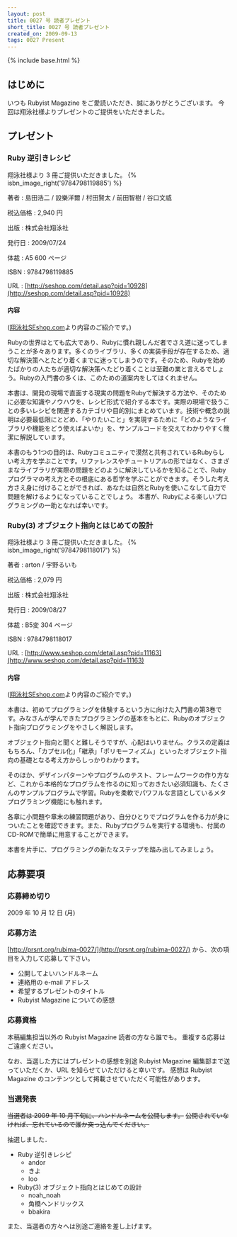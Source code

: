 ```yaml
---
layout: post
title: 0027 号 読者プレゼント
short_title: 0027 号 読者プレゼント
created_on: 2009-09-13
tags: 0027 Present
---
```

{% include base.html %}


## はじめに

いつも Rubyist Magazine をご愛読いただき、誠にありがとうございます。
今回は翔泳社様よりプレゼントのご提供をいただきました。

## プレゼント

### Ruby 逆引きレシピ

翔泳社様より 3 冊ご提供いただきました。
{% isbn_image_right('9784798119885') %}

著者
:  島田浩二 / 設樂洋爾 / 村田賢太 / 前田智樹 / 谷口文威

税込価格
:  2,940 円

出版
:  株式会社翔泳社 

発行日
:  2009/07/24

体裁
:  A5 600 ページ

ISBN
:  9784798119885

URL
:  [http://seshop.com/detail.asp?pid=10928](http://seshop.com/detail.asp?pid=10928)

#### 内容

([翔泳社SEshop.com](http://seshop.com/detail.asp?pid=10928)より内容のご紹介です。)

Rubyの世界はとても広大であり、Rubyに慣れ親しんだ者でさえ道に迷ってしまうことが多々あります。多くのライブラリ、多くの実装手段が存在するため、適切な解決策へとたどり着くまでに迷ってしまうのです。そのため、Rubyを始めたばかりの人たちが適切な解決策へたどり着くことは至難の業と言えるでしょう。Rubyの入門書の多くは、このための道案内をしてはくれません。

本書は、開発の現場で直面する現実の問題をRubyで解決する方法や、そのために必要な知識やノウハウを、レシピ形式で紹介する本です。実際の現場で扱うことの多いレシピを関連するカテゴリや目的別にまとめています。技術や概念の説明は必要最低限にとどめ、「やりたいこと」を実現するために「どのようなライブラリや機能をどう使えばよいか」を、サンプルコードを交えてわかりやすく簡潔に解説しています。

本書のもう1つの目的は、Rubyコミュニティで漠然と共有されているRubyらしい考え方を学ぶことです。リファレンスやチュートリアルの形ではなく、さまざまなライブラリが実際の問題をどのように解決しているかを知ることで、Rubyプログラマの考え方とその根底にある哲学を学ぶことができます。そうした考え方さえ身に付けることができれば、あなたは自然とRubyを使いこなして自力で問題を解けるようになっていることでしょう。
本書が、Rubyによる楽しいプログラミングの一助となれば幸いです。 

### Ruby(3) オブジェクト指向とはじめての設計

翔泳社様より 3 冊ご提供いただきました。
{% isbn_image_right('9784798118017') %}

著者
:  arton / 宇野るいも

税込価格
:  2,079 円

出版
:  株式会社翔泳社 

発行日
:  2009/08/27

体裁
:  B5変 304 ページ

ISBN
:  9784798118017

URL
:  [http://www.seshop.com/detail.asp?pid=11163](http://www.seshop.com/detail.asp?pid=11163)

#### 内容

([翔泳社SEshop.com](http://www.seshop.com/detail.asp?pid=11163)より内容のご紹介です。)

本書は、初めてプログラミングを体験するという方に向けた入門書の第3巻です。みなさんが学んできたプログラミングの基本をもとに、Rubyのオブジェクト指向プログラミングをやさしく解説します。

オブジェクト指向と聞くと難しそうですが、心配はいりません。クラスの定義はもちろん、「カプセル化」「継承」「ポリモーフィズム」といったオブジェクト指向の基礎となる考え方からしっかりわかります。

そのほか、デザインパターンやプログラムのテスト、フレームワークの作り方など、これから本格的なプログラムを作るのに知っておきたい必須知識も、たくさんのサンプルプログラムで学習。Rubyを柔軟でパワフルな言語としているメタプログラミング機能にも触れます。

各章に小問題や章末の練習問題があり、自分ひとりでプログラムを作る力が身についたことを確認できます。また、Rubyプログラムを実行する環境も、付属のCD-ROMで簡単に用意することができます。

本書を片手に、プログラミングの新たなステップを踏み出してみましょう。 

## 応募要項

### 応募締め切り

2009 年 10 月 12 日 (月)

### 応募方法

[http://prsnt.org/rubima-0027/](http://prsnt.org/rubima-0027/) から、次の項目を入力して応募して下さい。

* 公開してよいハンドルネーム
* 連絡用の e-mail アドレス
* 希望するプレゼントのタイトル
* Rubyist Magazine についての感想


### 応募資格

本稿編集担当以外の Rubyist Magazine 読者の方なら誰でも。
重複する応募はご遠慮ください。

なお、当選した方にはプレゼントの感想を別途 Rubyist Magazine
編集部まで送っていただくか、URL を知らせていただけると幸いです。
感想は Rubyist Magazine のコンテンツとして掲載させていただく可能性があります。

### 当選発表

 ~~当選者は 2009 年 10 月下旬に、ハンドルネームを公開します。~~ 
 ~~公開されていなければ、忘れているので誰か突っ込んでください。~~ 

抽選しました．

* Ruby 逆引きレシピ
  * andor
  * きよ
  * loo
* Ruby(3) オブジェクト指向とはじめての設計
  * noah_noah
  * 角橋ヘンドリックス
  * bbakira


また、当選者の方々へは別途ご連絡を差し上げます。


